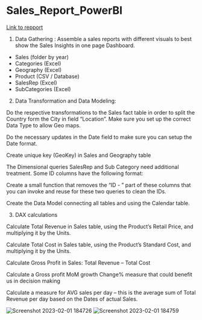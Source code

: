 # Sales_Report_PowerBI

[Link to repport](https://app.powerbi.com/view?r=eyJrIjoiODA0ZjQyYTItMDE3Yi00MTQ5LTkzMjItY2E2ZjlmN2I0MWZjIiwidCI6IjNhYjAwNGM4LTE0ZWMtNDdkOS05MTk5LTM5ZWU4ODVhOGE5ZiJ9)


1.	Data Gathering  :
Assemble a sales reports with different visuals to best show the Sales Insights in one page Dashboard.

- Sales (folder by year)
- Categories (Excel)
- Geography (Excel)
- Product (CSV / Database)
- SalesRep (Excel)
- SubCategories (Excel)


2.	Data Transformation and Data Modeling:

Do the respective transformations to the Sales fact table in order to split the Country form the City in field “Location”. Make sure you set up the correct Data Type to allow Geo maps.

Do the necessary updates in the Date field to make sure you can setup the Date format.

Create unique key (GeoKey) in Sales and Geography table

The Dimensional queries SalesRep and Sub Category need additional treatment. Some ID columns have the following format:
 
Create a small function that removes the “ID - ” part of these columns that you can invoke and reuse for these two queries to clean the IDs.

Create the Data Model connecting all tables and using the Calendar table.

3.	DAX calculations

Calculate Total Revenue in Sales table, using the Product’s Retail Price, and multiplying it by the Units.

Calculate Total Cost in Sales table, using the Product’s Standard Cost, and multiplying it by the Units.

Calculate Gross Profit in Sales: Total Revenue – Total Cost

Calculate a Gross profit MoM growth Change% measure that could benefit us in decision making

Calculate a measure for AVG sales per day – this is the average sum of Total Revenue per day based on the Dates of actual Sales.	




![Screenshot 2023-02-01 184726](https://user-images.githubusercontent.com/91919362/216122406-0e7822a2-68cf-4a1b-931a-ebe3ecef7dac.jpg)
![Screenshot 2023-02-01 184759](https://user-images.githubusercontent.com/91919362/216122413-06e6f672-28cf-4f3c-a452-56467573378a.jpg)

